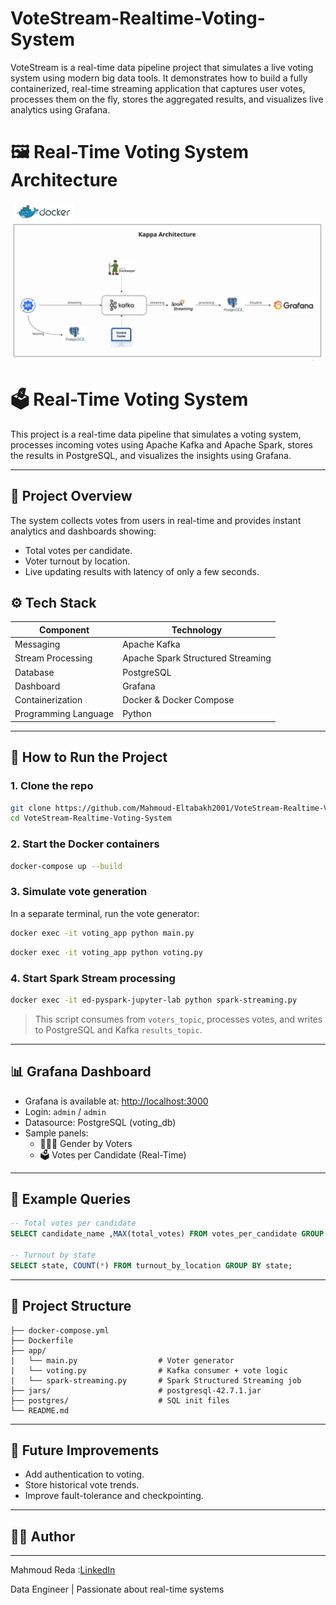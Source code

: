 # VoteStream-Realtime-Voting-System
VoteStream is a real-time data pipeline project that simulates a live voting system using modern big data tools.  It demonstrates how to build a fully containerized, real-time streaming application that captures user votes, processes them on the fly, stores the aggregated results, and visualizes live analytics using Grafana. 


# 🖼️ Real-Time Voting System Architecture

![Real-Time Voting System Architecture](Images/Kappa_Architecture.png)


# 🗳️ Real-Time Voting System

This project is a real-time data pipeline that simulates a voting system, processes incoming votes using Apache Kafka and Apache Spark, stores the results in PostgreSQL, and visualizes the insights using Grafana.

---

## 📌 Project Overview

The system collects votes from users in real-time and provides instant analytics and dashboards showing:

- Total votes per candidate.
- Voter turnout by location.
- Live updating results with latency of only a few seconds.


## ⚙️ Tech Stack

| Component        | Technology                  |
|------------------|-----------------------------|
| Messaging        | Apache Kafka                |
| Stream Processing| Apache Spark Structured Streaming |
| Database         | PostgreSQL                  |
| Dashboard        | Grafana                     |
| Containerization | Docker & Docker Compose     |
| Programming Language         | Python                      |

---

## 🚀 How to Run the Project

### 1. Clone the repo
```bash
git clone https://github.com/Mahmoud-Eltabakh2001/VoteStream-Realtime-Voting-System.git
cd VoteStream-Realtime-Voting-System
```

### 2. Start the Docker containers
```bash
docker-compose up --build
```

### 3. Simulate vote generation
In a separate terminal, run the vote generator:
```bash
docker exec -it voting_app python main.py
```

```bash
docker exec -it voting_app python voting.py
```

### 4. Start Spark Stream processing
```bash
docker exec -it ed-pyspark-jupyter-lab python spark-streaming.py
```

> This script consumes from `voters_topic`, processes votes, and writes to PostgreSQL and Kafka `results_topic`.

---

## 📊 Grafana Dashboard

- Grafana is available at: [http://localhost:3000](http://localhost:3000)
- Login: `admin` / `admin`
- Datasource: PostgreSQL (voting_db)
- Sample panels:
  - 🧑‍🤝‍🧑 Gender by Voters
  - 🗳️ Votes per Candidate (Real-Time)

---

## 🧪 Example Queries

```sql
-- Total votes per candidate
SELECT candidate_name ,MAX(total_votes) FROM votes_per_candidate GROUP BY candidate_name;

-- Turnout by state
SELECT state, COUNT(*) FROM turnout_by_location GROUP BY state;
```

---

## 📁 Project Structure

```
├── docker-compose.yml
├── Dockerfile               
├── app/
|   └── main.py                  # Voter generator
|   └── voting.py                # Kafka consumer + vote logic
|   └── spark-streaming.py       # Spark Structured Streaming job
├── jars/                        # postgresql-42.7.1.jar
├── postgres/                    # SQL init files
└── README.md
```

---

## 📌 Future Improvements

- Add authentication to voting.
- Store historical vote trends.
- Improve fault-tolerance and checkpointing.

---

## 👨‍💻 Author

---

Mahmoud Reda  :[LinkedIn](https://www.linkedin.com/in/mahmoud-reda2001/)

Data Engineer | Passionate about real-time systems

